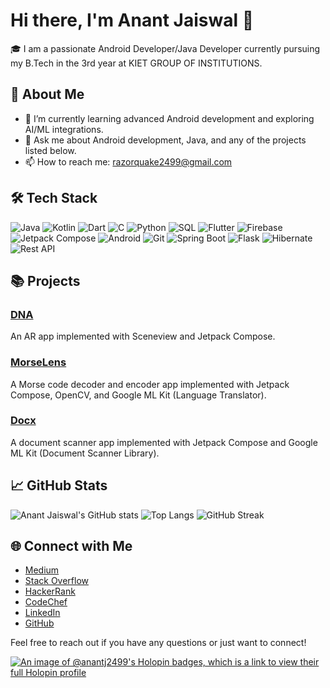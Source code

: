 # Hi there, I'm Anant Jaiswal 👋

🎓 I am a passionate Android Developer/Java Developer currently pursuing my B.Tech in the 3rd year at KIET GROUP OF INSTITUTIONS. 

## 🚀 About Me
- 🌱 I’m currently learning advanced Android development and exploring AI/ML integrations.
- 💬 Ask me about Android development, Java, and any of the projects listed below.
- 📫 How to reach me: razorquake2499@gmail.com

## 🛠️ Tech Stack
![Java](https://img.shields.io/badge/Java-ED8B00?style=for-the-badge&logo=java&logoColor=white)
![Kotlin](https://img.shields.io/badge/Kotlin-0095D5?style=for-the-badge&logo=kotlin&logoColor=white)
![Dart](https://img.shields.io/badge/Dart-0175C2?style=for-the-badge&logo=dart&logoColor=white)
![C](https://img.shields.io/badge/C-00599C?style=for-the-badge&logo=c&logoColor=white)
![Python](https://img.shields.io/badge/Python-3776AB?style=for-the-badge&logo=python&logoColor=white)
![SQL](https://img.shields.io/badge/SQL-4479A1?style=for-the-badge&logo=MySQL&logoColor=white)
![Flutter](https://img.shields.io/badge/Flutter-02569B?style=for-the-badge&logo=flutter&logoColor=white)
![Firebase](https://img.shields.io/badge/Firebase-FFCA28?style=for-the-badge&logo=firebase&logoColor=black)
![Jetpack Compose](https://img.shields.io/badge/Jetpack_Compose-4285F4?style=for-the-badge&logo=android&logoColor=white)
![Android](https://img.shields.io/badge/Android-3DDC84?style=for-the-badge&logo=android&logoColor=white)
![Git](https://img.shields.io/badge/Git-F05032?style=for-the-badge&logo=git&logoColor=white)
![Spring Boot](https://img.shields.io/badge/Spring_Boot-6DB33F?style=for-the-badge&logo=spring-boot&logoColor=white)
![Flask](https://img.shields.io/badge/Flask-000000?style=for-the-badge&logo=flask&logoColor=white)
![Hibernate](https://img.shields.io/badge/Hibernate-59666C?style=for-the-badge&logo=hibernate&logoColor=white)
![Rest API](https://img.shields.io/badge/Rest_API-FF6F00?style=for-the-badge&logo=rest-api&logoColor=white)

## 📚 Projects

### [DNA](https://github.com/Razorquake/DNA.git)
An AR app implemented with Sceneview and Jetpack Compose.

### [MorseLens](https://github.com/Razorquake/MorseLens.git)
A Morse code decoder and encoder app implemented with Jetpack Compose, OpenCV, and Google ML Kit (Language Translator).

### [Docx](https://github.com/Razorquake/Docx.git)
A document scanner app implemented with Jetpack Compose and Google ML Kit (Document Scanner Library).

## 📈 GitHub Stats
![Anant Jaiswal's GitHub stats](https://github-readme-stats.vercel.app/api?username=Razorquake&show_icons=true&theme=radical)
![Top Langs](https://github-readme-stats.vercel.app/api/top-langs/?username=Razorquake&layout=compact&theme=radical)
![GitHub Streak](https://github-readme-streak-stats.herokuapp.com/?user=Razorquake&theme=radical)

## 🌐 Connect with Me
- [Medium](https://medium.com/@razorquake2499)
- [Stack Overflow](https://stackoverflow.com/users/21783557/razorquake)
- [HackerRank](https://www.hackerrank.com/profile/CSEAIML22A_0011)
- [CodeChef](https://www.codechef.com/users/razorquake2499)
- [LinkedIn](https://www.linkedin.com/in/anant-jaiswal-63978b248/)
- [GitHub](https://github.com/Razorquake/)

Feel free to reach out if you have any questions or just want to connect!


<!--
**Anantj2499/Anantj2499** is a ✨ _special_ ✨ repository because its `README.md` (this file) appears on your GitHub profile.

Here are some ideas to get you started:

- 🔭 I’m currently working on ...
- 🌱 I’m currently learning ...
- 👯 I’m looking to collaborate on ...
- 🤔 I’m looking for help with ...
- 💬 Ask me about ...
- 📫 How to reach me: ...
- 😄 Pronouns: ...
- ⚡ Fun fact: ...
-->
[![An image of @anantj2499's Holopin badges, which is a link to view their full Holopin profile](https://holopin.me/anantj2499)](https://holopin.io/@anantj2499)

